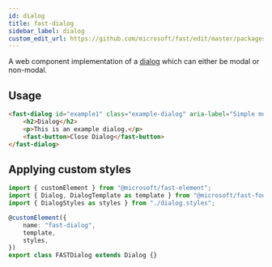 ```yaml
---
id: dialog
title: fast-dialog
sidebar_label: dialog
custom_edit_url: https://github.com/microsoft/fast/edit/master/packages/web-components/fast-foundation/src/dialog/README.md
---
```


A web component implementation of a [dialog](https://w3c.github.io/aria-practices/#dialog_modal) which can either be modal or non-modal.

## Usage

```html
<fast-dialog id="example1" class="example-dialog" aria-label="Simple modal dialog" modal="true">
    <h2>Dialog</h2>
    <p>This is an example dialog.</p>
    <fast-button>Close Dialog</fast-button>
</fast-dialog>
```

## Applying custom styles

```ts
import { customElement } from "@microsoft/fast-element";
import { Dialog, DialogTemplate as template } from "@microsoft/fast-foundation";
import { DialogStyles as styles } from "./dialog.styles";

@customElement({
    name: "fast-dialog",
    template,
    styles,
})
export class FASTDialog extends Dialog {}
```